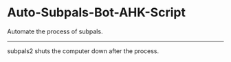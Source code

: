 # Auto-Subpals-Bot-AHK-Script
<!-- <hr> -->
Automate the process of subpals.
<hr>

subpals2 shuts the computer down after the process.
